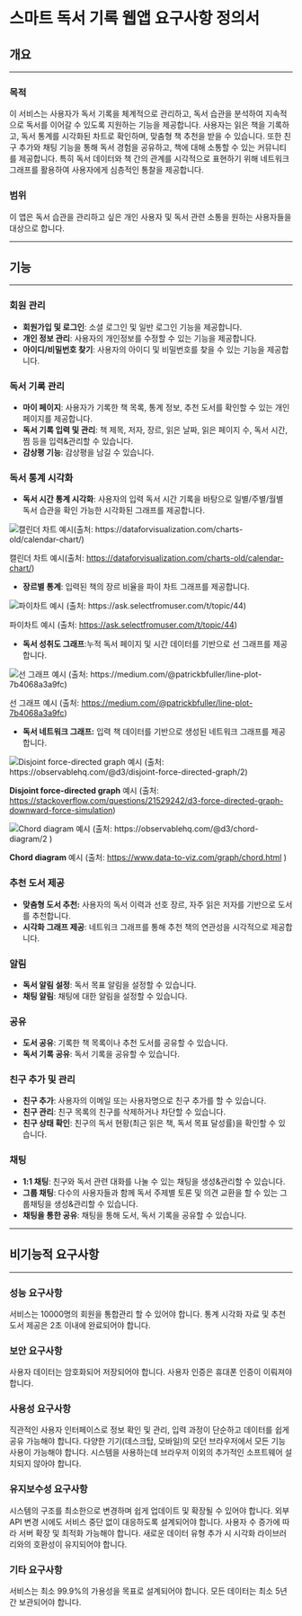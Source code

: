 # 스마트 독서 기록 웹앱 **요구사항 정의서**

## **개요**

---

### **목적**

이 서비스는 사용자가 독서 기록을 체계적으로 관리하고, 독서 습관을 분석하여 지속적으로 독서를 이어갈 수 있도록 지원하는 기능을 제공합니다. 사용자는 읽은 책을 기록하고, 독서 통계를 시각화된 차트로 확인하며, 맞춤형 책 추천을 받을 수 있습니다. 또한 친구 추가와 채팅 기능을 통해 독서 경험을 공유하고, 책에 대해 소통할 수 있는 커뮤니티를 제공합니다. 특히 독서 데이터와 책 간의 관계를 시각적으로 표현하기 위해 네트워크 그래프를 활용하여 사용자에게 심층적인 통찰을 제공합니다.

### **범위**

이 앱은 독서 습관을 관리하고 싶은 개인 사용자 및 독서 관련 소통을 원하는 사용자들을 대상으로 합니다.

---

## **기능**

---

### **회원 관리**

- **회원가입 및 로그인**: 소셜 로그인 및 일반 로그인 기능을 제공합니다.
- **개인 정보 관리**: 사용자의 개인정보를 수정할 수 있는 기능을 제공합니다.
- **아이디/비밀번호 찾기**: 사용자의 아이디 및 비밀번호를 찾을 수 있는 기능을 제공합니다.

### **독서 기록 관리**

- **마이 페이지**: 사용자가 기록한 책 목록, 통계 정보, 추천 도서를 확인할 수 있는 개인 페이지를 제공합니다.
- **독서 기록 입력 및 관리**: 책 제목, 저자, 장르, 읽은 날짜, 읽은 페이지 수, 독서 시간, 찜 등을 입력&관리할 수 있습니다.
- **감상평 기능**: 감상평을 남길 수 있습니다.

### **독서 통계 시각화**

- **독서 시간 통계 시각화**: 사용자의 입력 독서 시간 기록을 바탕으로 일별/주별/월별 독서 습관을 확인 가능한 시각화된 그래프를 제공합니다.

![캘린더 차트 예시(출처: https://dataforvisualization.com/charts-old/calendar-chart/)](https://i0.wp.com/dataforvisualization.com/wp-content/uploads/2020/02/calendar-chart.jpg?w=889&ssl=1)

캘린더 차트 예시(출처: https://dataforvisualization.com/charts-old/calendar-chart/)

- **장르별 통계**: 입력된 책의 장르 비율을 파이 차트 그래프를 제공합니다.

![파이차트 예시 (출처: https://ask.selectfromuser.com/t/topic/44)](https://global.discourse-cdn.com/flex032/uploads/selectfromuser/original/1X/602e192e2593b92ae436964bee81b12c1d676fca.png)

파이차트 예시 (출처: https://ask.selectfromuser.com/t/topic/44)

- **독서 성취도 그래프**:누적 독서 페이지 및 시간 데이터를 기반으로 선 그래프를 제공합니다.

![선 그래프 예시 (출처: https://medium.com/@patrickbfuller/line-plot-7b4068a3a9fc)](https://miro.medium.com/v2/resize:fit:828/format:webp/1*zhXyt_vc04KTPHLCU2Yf8Q.png)

선 그래프 예시 (출처: https://medium.com/@patrickbfuller/line-plot-7b4068a3a9fc)

- **독서 네트워크 그래프:** 입력 책 데이터를 기반으로 생성된 네트워크 그래프를 제공합니다.

![**Disjoint force-directed graph** 예시 (출처: https://observablehq.com/@d3/disjoint-force-directed-graph/2)](https://i.sstatic.net/IIspO.png)

**Disjoint force-directed graph** 예시 (출처: https://stackoverflow.com/questions/21529242/d3-force-directed-graph-downward-force-simulation)

![**Chord diagram** 예시  (출처: https://observablehq.com/@d3/chord-diagram/2 )](https://www.data-to-viz.com/graph/chord_files/figure-html/unnamed-chunk-1-1.png)

**Chord diagram** 예시  (출처: https://www.data-to-viz.com/graph/chord.html )

### **추천 도서 제공**

- **맞춤형 도서 추천:** 사용자의 독서 이력과 선호 장르, 자주 읽은 저자를 기반으로 도서를 추천합니다.
- **시각화 그래프 제공**: 네트워크 그래프를 통해 추천 책의 연관성을 시각적으로 제공합니다.

### **알림**

- **독서 알림 설정**: 독서 목표 알림을 설정할 수 있습니다.
- **채팅 알림**: 채팅에 대한 알림을 설정할 수 있습니다.

### 공유

- **도서 공유**: 기록한 책 목록이나 추천 도서를 공유할 수 있습니다.
- **독서 기록 공유**: 독서 기록을 공유할 수 있습니다.

### **친구 추가 및 관리**

- **친구 추가**: 사용자의 이메일 또는 사용자명으로 친구 추가를 할 수 있습니다.
- **친구 관리**: 친구 목록의 친구를 삭제하거나 차단할 수 있습니다.
- **친구 상태 확인**: 친구의 독서 현황(최근 읽은 책, 독서 목표 달성률)을 확인할 수 있습니다.

### **채팅**

- **1:1 채팅**: 친구와 독서 관련 대화를 나눌 수 있는 채팅을 생성&관리할 수 있습니다.
- **그룹 채팅**: 다수의 사용자들과 함께 독서 주제별 토론 및 의견 교환을 할 수 있는 그룹채팅을 생성&관리할 수 있습니다.
- **채팅을 통한 공유**: 채팅을 통해 도서, 독서 기록을 공유할 수 있습니다.

---

## **비기능적 요구사항**

---

### 성능 요구사항

서비스는 10000명의 회원을 통합관리 할 수 있어야 합니다. 통계 시각화 자료 및 추천 도서 제공은 2초 이내에 완료되어야 합니다.

### 보안 요구사항

사용자 데이터는 암호화되어 저장되어야 합니다. 사용자 인증은 휴대폰 인증이 이뤄져야 합니다.

### 사용성 요구사항

직관적인 사용자 인터페이스로 정보 확인 및 관리, 입력 과정이 단순하고 데이터를 쉽게 공유 가능해야 합니다. 다양한 기기(데스크탑, 모바일)의 모던 브라우저에서 모든 기능 사용이 가능해야 합니다. 시스템을 사용하는데 브라우저 이외의 추가적인 소프트웨어 설치되지 않아야 합니다.

### 유지보수성 요구사항

시스템의 구조를 최소한으로 변경하며 쉽게 업데이트 및 확장될 수 있어야 합니다. 외부 API 변경 시에도 서비스 중단 없이 대응하도록 설계되어야 합니다. 사용자 수 증가에 따라 서버 확장 및 최적화 가능해야 합니다. 새로운 데이터 유형 추가 시 시각화 라이브러리와의 호환성이 유지되어야 합니다.

### 기타 요구사항

서비스는 최소 99.9%의 가용성을 목표로 설계되어야 합니다. 모든 데이터는 최소 5년간 보관되어야 합니다.
